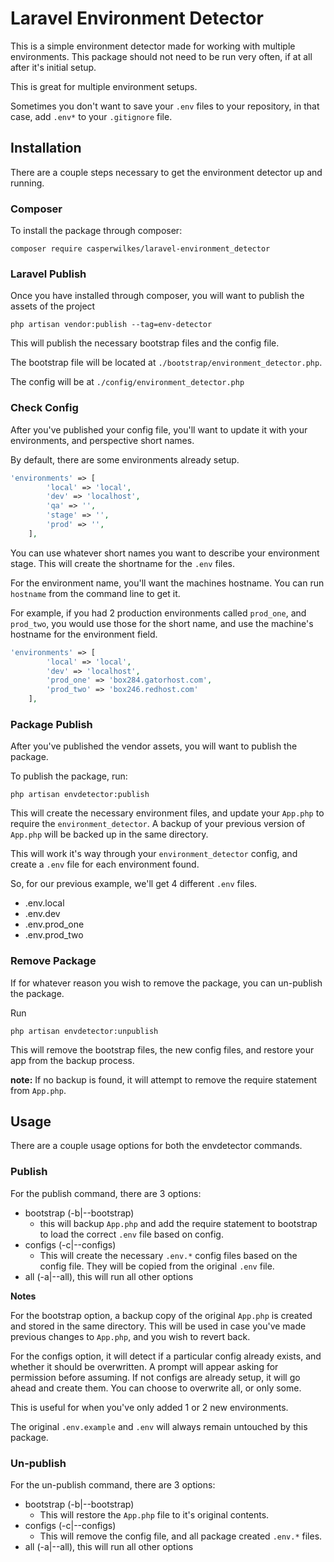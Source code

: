 # Laravel Environment Detector #

This is a simple environment detector made for working with multiple environments. This package should not need to be run very often, if at all
after it's initial setup.

This is great for multiple environment setups. 

Sometimes you don't want to save your `.env` files to your repository, in that case, add `.env*` to your `.gitignore` file.

## Installation ##

There are a couple steps necessary to get the environment detector up and running.


### Composer ###
To install the package through composer:

```
composer require casperwilkes/laravel-environment_detector
```

### Laravel Publish ###

Once you have installed through composer, you will want to publish the assets of the project

```
php artisan vendor:publish --tag=env-detector
```

This will publish the necessary bootstrap files and the config file.

The bootstrap file will be located at `./bootstrap/environment_detector.php`.

The config will be at `./config/environment_detector.php`

### Check Config ###

After you've published your config file, you'll want to update it with your environments, and perspective short names. 

By default, there are some environments already setup.

```php
'environments' => [
        'local' => 'local',
        'dev' => 'localhost',
        'qa' => '',
        'stage' => '',
        'prod' => '',
    ],
```

You can use whatever short names you want to describe your environment stage. This will create the shortname for the `.env` files.

For the environment name, you'll want the machines hostname. You can run `hostname` from the command line to get it. 

For example, if you had 2 production environments called `prod_one`, and `prod_two`, you would use those for the short name, and use the machine's 
hostname for the environment field.

```php
'environments' => [
        'local' => 'local',
        'dev' => 'localhost',
        'prod_one' => 'box284.gatorhost.com',
        'prod_two' => 'box246.redhost.com'
    ],
``` 

### Package Publish ###

After you've published the vendor assets, you will want to publish the package. 

To publish the package, run:

```
php artisan envdetector:publish
```

This will create the necessary environment files, and update your `App.php` to require the `environment_detector`. A backup of your previous version
of `App.php` will be backed up in the same directory.

This will work it's way through your `environment_detector` config, and create a `.env` file for each environment found.

So, for our previous example, we'll get 4 different `.env` files. 

* .env.local
* .env.dev
* .env.prod_one
* .env.prod_two

### Remove Package ###

If for whatever reason you wish to remove the package, you can un-publish the package.

Run 
```
php artisan envdetector:unpublish
```

This will remove the bootstrap files, the new config files, and restore your app from the backup process. 

**note:** If no backup is found, it will attempt to remove the require statement from `App.php`. 

## Usage ##

There are a couple usage options for both the envdetector commands. 

### Publish ###

For the publish command, there are 3 options:

* bootstrap (-b|--bootstrap)
    * this will backup `App.php` and add the require statement to bootstrap to load the correct `.env` file based on config.
* configs (-c|--configs)
    * This will create the necessary `.env.*` config files based on the config file. They will be copied from the original `.env` file.
* all (-a|--all), this will run all other options

**Notes**

For the bootstrap option, a backup copy of the original `App.php` is created and stored in the same directory. This will be used in case you've made
previous changes to `App.php`, and you wish to revert back.

For the configs option, it will detect if a particular config already exists, and whether it should be overwritten. A prompt will appear asking
for permission before assuming. If not configs are already setup, it will go ahead and create them. You can choose to overwrite all, or only some.

This is useful for when you've only added 1 or 2 new environments.

The original `.env.example` and `.env` will always remain untouched by this package.
    
### Un-publish ###

For the un-publish command, there are 3 options:

* bootstrap (-b|--bootstrap)
    * This will restore the `App.php` file to it's original contents.
* configs (-c|--configs)
    * This will remove the config file, and all package created `.env.*` files.
* all (-a|--all), this will run all other options 

